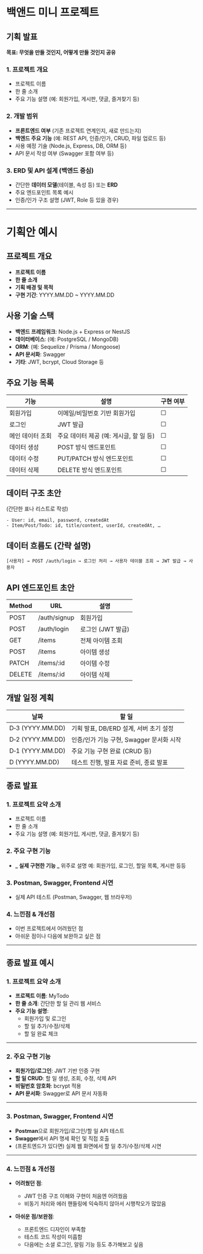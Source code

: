 # 백앤드 미니 프로젝트

## 기획 발표

**목표: 무엇을 만들 것인지, 어떻게 만들 것인지 공유**

### 1. 프로젝트 개요

- 프로젝트 이름
- 한 줄 소개
- 주요 기능 설명 (예: 회원가입, 게시판, 댓글, 즐겨찾기 등)

### 2. 개발 범위

- **프론트엔드 여부** (기존 프로젝트 연계인지, 새로 만드는지)
- **백엔드 주요 기능** (예: REST API, 인증/인가, CRUD, 파일 업로드 등)
- 사용 예정 기술 (Node.js, Express, DB, ORM 등)
- API 문서 작성 여부 (Swagger 포함 여부 등)

### 3. ERD 및 API 설계 (백엔드 중심)

- 간단한 **데이터 모델**(테이블, 속성 등) 또는 **ERD**
- 주요 엔드포인트 목록 예시
- 인증/인가 구조 설명 (JWT, Role 등 있을 경우)

---

# 기획안 예시

## 프로젝트 개요

- **프로젝트 이름**
- **한 줄 소개**
- **기획 배경 및 목적**
- **구현 기간**: YYYY.MM.DD ~ YYYY.MM.DD

## 사용 기술 스택

- **백엔드 프레임워크**: Node.js + Express or NestJS
- **데이터베이스**: (예: PostgreSQL / MongoDB)
- **ORM**: (예: Sequelize / Prisma / Mongoose)
- **API 문서화**: Swagger
- **기타**: JWT, bcrypt, Cloud Storage 등

## 주요 기능 목록

| 기능             | 설명                                    | 구현 여부 |
| ---------------- | --------------------------------------- | --------- |
| 회원가입         | 이메일/비밀번호 기반 회원가입           | ☐         |
| 로그인           | JWT 발급                                | ☐         |
| 메인 데이터 조회 | 주요 데이터 제공 (예: 게시글, 할 일 등) | ☐         |
| 데이터 생성      | POST 방식 엔드포인트                    | ☐         |
| 데이터 수정      | PUT/PATCH 방식 엔드포인트               | ☐         |
| 데이터 삭제      | DELETE 방식 엔드포인트                  | ☐         |

## 데이터 구조 초안

(간단한 표나 리스트로 작성)

```
- User: id, email, password, createdAt
- Item/Post/Todo: id, title/content, userId, createdAt, …

```

## 데이터 흐름도 (간략 설명)

```
[사용자] → POST /auth/login → 로그인 처리 → 사용자 테이블 조회 → JWT 발급 → 사용자

```

## API 엔드포인트 초안

| Method | URL          | 설명              |
| ------ | ------------ | ----------------- |
| POST   | /auth/signup | 회원가입          |
| POST   | /auth/login  | 로그인 (JWT 발급) |
| GET    | /items       | 전체 아이템 조회  |
| POST   | /items       | 아이템 생성       |
| PATCH  | /items/:id   | 아이템 수정       |
| DELETE | /items/:id   | 아이템 삭제       |

## 개발 일정 계획

| 날짜             | 할 일                                    |
| ---------------- | ---------------------------------------- |
| D‑3 (YYYY.MM.DD) | 기획 발표, DB/ERD 설계, 서버 초기 설정   |
| D‑2 (YYYY.MM.DD) | 인증/인가 기능 구현, Swagger 문서화 시작 |
| D‑1 (YYYY.MM.DD) | 주요 기능 구현 완료 (CRUD 등)            |
| D (YYYY.MM.DD)   | 테스트 진행, 발표 자료 준비, 종료 발표   |

## 종료 발표

### 1. 프로젝트 요약 소개

- 프로젝트 이름
- 한 줄 소개
- 주요 기능 설명 (예: 회원가입, 게시판, 댓글, 즐겨찾기 등)

### 2. 주요 구현 기능

- **_ 실제 구현한 기능 _** 위주로 설명
  예: 회원가입, 로그인, 할일 목록, 게시판 등등

### 3. Postman, Swagger, Frontend 시연

- 실제 API 테스트 (Postman, Swagger, 웹 브라우저)

### 4. 느낀점 & 개선점

- 이번 프로젝트에서 어려웠던 점
- 아쉬운 점이나 다음에 보완하고 싶은 점

---

## 종료 발표 예시

### 1. 프로젝트 요약 소개

- **프로젝트 이름**: MyTodo
- **한 줄 소개**: 간단한 할 일 관리 웹 서비스
- **주요 기능 설명**:
  - 회원가입 및 로그인
  - 할 일 추가/수정/삭제
  - 할 일 완료 체크

---

### 2. 주요 구현 기능

- **회원가입/로그인**: JWT 기반 인증 구현
- **할 일 CRUD**: 할 일 생성, 조회, 수정, 삭제 API
- **비밀번호 암호화**: bcrypt 적용
- **API 문서화**: Swagger로 API 문서 자동화

---

### 3. Postman, Swagger, Frontend 시연

- **Postman**으로 회원가입/로그인/할 일 API 테스트
- **Swagger**에서 API 명세 확인 및 직접 호출
- (프론트엔드가 있다면) 실제 웹 화면에서 할 일 추가/수정/삭제 시연

---

### 4. 느낀점 & 개선점

- **어려웠던 점**:

  - JWT 인증 구조 이해와 구현이 처음엔 어려웠음
  - 비동기 처리와 에러 핸들링에 익숙하지 않아서 시행착오가 많았음

- **아쉬운 점/보완점**:
  - 프론트엔드 디자인이 부족함
  - 테스트 코드 작성이 미흡함
  - 다음에는 소셜 로그인, 알림 기능 등도 추가해보고 싶음
